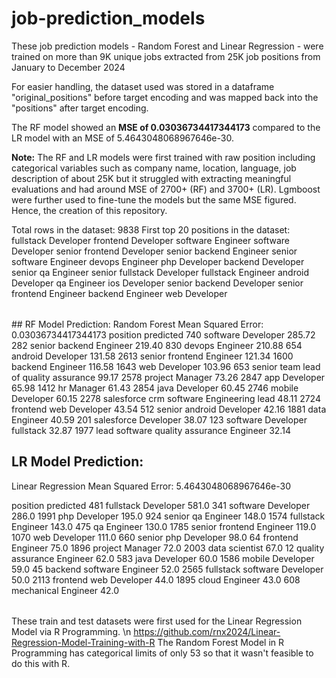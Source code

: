 # job-prediction_models

These job prediction models - Random Forest and Linear Regression - were trained on more than 9K unique jobs extracted from 25K job positions from January to December 2024

For easier handling, the dataset used was stored in a dataframe "original_positions" before target encoding and was mapped back into the "positions" after target encoding. 

The RF model showed an <b>MSE of 0.03036734417344173</b> compared to the LR model with an </b>MSE of 5.4643048068967646e-30</b>. 

<b>Note:</b> The RF and LR models were first trained with raw position including categorical variables such as company name, location, language, job description of about 25K but it struggled with extracting meaningful evaluations and had around MSE of 2700+ (RF) and 3700+ (LR). Lgmboost were further used to fine-tune the models but the same MSE figured. Hence, the creation of this repository.

<table>
Total rows in the dataset: 9838
First top 20 positions in the dataset:
       fullstack Developer
        frontend Developer
         software Engineer
        software Developer
 senior frontend Developer
   senior backend Engineer
  senior software Engineer
           devops Engineer
             php Developer
         backend Developer
        senior qa Engineer
senior fullstack Developer
        fullstack Engineer
         android Developer
               qa Engineer
             ios Developer
  senior backend Developer
  senior frontend Engineer
          backend Engineer
             web Developer 
</table>
## RF Model Prediction:
Random Forest Mean Squared Error: 0.03036734417344173
                                      position  predicted
740                         software Developer     285.72
282                    senior backend Engineer     219.40
830                            devops Engineer     210.88
654                          android Developer     131.58
2613                  senior frontend Engineer     121.34
1600                          backend Engineer     116.58
1643                             web Developer     103.96
653      senior team lead of quality assurance      99.17
2578                           project Manager      73.26
2847                             app Developer      65.98
1412                                hr Manager      61.43
2854                            java Developer      60.45
2746                          mobile Developer      60.15
2278  salesforce crm software Engineering lead      48.11
2724                    frontend web Developer      43.54
512                   senior android Developer      42.16
1881                             data Engineer      40.59
201                       salesforce Developer      38.07
123               software Developer fullstack      32.87
1977  lead software quality assurance Engineer      32.14

## LR Model Prediction:
Linear Regression Mean Squared Error: 5.4643048068967646e-30

<table>
                          position  predicted
481            fullstack Developer      581.0
341             software Developer      286.0
1991                 php Developer      195.0
924             senior qa Engineer      148.0
1574            fullstack Engineer      143.0
475                    qa Engineer      130.0
1785      senior frontend Engineer      119.0
1070                 web Developer      111.0
660           senior php Developer       98.0
64               frontend Engineer       75.0
1896               project Manager       72.0
2003                data scientist       67.0
12      quality assurance Engineer       62.0
583                 java Developer       60.0
1586              mobile Developer       59.0
45       backend software Engineer       52.0
2565  fullstack software Developer       50.0
2113        frontend web Developer       44.0
1895                cloud Engineer       43.0
608            mechanical Engineer       42.0
</table>

These train and test datasets were first used for the Linear Regression Model via R Programming. \n <https://github.com/rnx2024/Linear-Regression-Model-Training-with-R> The Random Forest Model in R Programming has categorical limits of only 53 so that it wasn't feasible to do this with R. 
